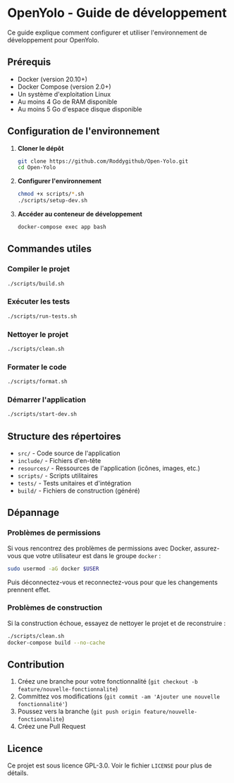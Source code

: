 # OpenYolo - Guide de développement

Ce guide explique comment configurer et utiliser l'environnement de développement pour OpenYolo.

## Prérequis

- Docker (version 20.10+)
- Docker Compose (version 2.0+)
- Un système d'exploitation Linux
- Au moins 4 Go de RAM disponible
- Au moins 5 Go d'espace disque disponible

## Configuration de l'environnement

1. **Cloner le dépôt**
   ```bash
   git clone https://github.com/Roddygithub/Open-Yolo.git
   cd Open-Yolo
   ```

2. **Configurer l'environnement**
   ```bash
   chmod +x scripts/*.sh
   ./scripts/setup-dev.sh
   ```

3. **Accéder au conteneur de développement**
   ```bash
   docker-compose exec app bash
   ```

## Commandes utiles

### Compiler le projet
```bash
./scripts/build.sh
```

### Exécuter les tests
```bash
./scripts/run-tests.sh
```

### Nettoyer le projet
```bash
./scripts/clean.sh
```

### Formater le code
```bash
./scripts/format.sh
```

### Démarrer l'application
```bash
./scripts/start-dev.sh
```

## Structure des répertoires

- `src/` - Code source de l'application
- `include/` - Fichiers d'en-tête
- `resources/` - Ressources de l'application (icônes, images, etc.)
- `scripts/` - Scripts utilitaires
- `tests/` - Tests unitaires et d'intégration
- `build/` - Fichiers de construction (généré)

## Dépannage

### Problèmes de permissions
Si vous rencontrez des problèmes de permissions avec Docker, assurez-vous que votre utilisateur est dans le groupe `docker` :

```bash
sudo usermod -aG docker $USER
```

Puis déconnectez-vous et reconnectez-vous pour que les changements prennent effet.

### Problèmes de construction
Si la construction échoue, essayez de nettoyer le projet et de reconstruire :

```bash
./scripts/clean.sh
docker-compose build --no-cache
```

## Contribution

1. Créez une branche pour votre fonctionnalité (`git checkout -b feature/nouvelle-fonctionnalite`)
2. Committez vos modifications (`git commit -am 'Ajouter une nouvelle fonctionnalité'`)
3. Poussez vers la branche (`git push origin feature/nouvelle-fonctionnalite`)
4. Créez une Pull Request

## Licence

Ce projet est sous licence GPL-3.0. Voir le fichier `LICENSE` pour plus de détails.
